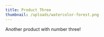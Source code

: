 ```yaml
---
title: Product Three
thumbnail: /uploads/watercolor-forest.png
---
```

Another product with number three!
